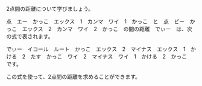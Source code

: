 2点間の距離について学びましょう。

点　エー　かっこ　エックス　1　カンマ　ワイ　1　かっこ　と　点　ビー　かっこ　エックス　2　カンマ　ワイ　2　かっこ　の間の距離　でぃー　は、次の式で表されます。

でぃー　イコール　ルート　かっこ　エックス　2　マイナス　エックス　1　かける　2　たす　かっこ　ワイ　2　マイナス　ワイ　1　かける　2　かっこ　です。

この式を使って、2点間の距離を求めることができます。